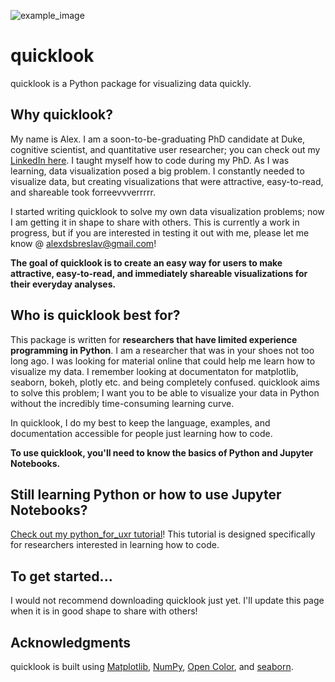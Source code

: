 ![example_image](https://github.com/alexdsbreslav/quicklook/blob/master/images/quicklook_example.png)

# quicklook
quicklook is a Python package for visualizing data quickly.

## Why quicklook?
My name is Alex. I am a soon-to-be-graduating PhD candidate at Duke, cognitive scientist, and quantitative user researcher; you can check out my [LinkedIn here](https://www.linkedin.com/in/alexanderbreslav/). I taught myself how to code during my PhD. As I was learning, data visualization posed a big problem. I constantly needed to visualize data, but creating visualizations that were attractive, easy-to-read, and shareable took forreevvverrrrr. 

I started writing quicklook to solve my own data visualization problems; now I am getting it in shape to share with others. This is currently a work in progress, but if you are interested in testing it out with me, please let me know @ alexdsbreslav@gmail.com! 

**The goal of quicklook is to create an easy way for users to make attractive, easy-to-read, and immediately shareable visualizations for their everyday analyses.** 

## Who is quicklook best for?
This package is written for **researchers that have limited experience programming in Python**. I am a researcher that was in your shoes not too long ago. I was looking for material online that could help me learn how to visualize my data. I remember looking at documentaton for matplotlib, seaborn, bokeh, plotly etc. and being completely confused. quicklook aims to solve this problem; I want you to be able to visualize your data in Python without the incredibly time-consuming learning curve.

In quicklook, I do my best to keep the language, examples, and documentation accessible for people just learning how to code.

**To use quicklook, you'll need to know the basics of Python and Jupyter Notebooks.**

## Still learning Python or how to use Jupyter Notebooks? 
[Check out my python_for_uxr tutorial](https://github.com/alexdsbreslav/python_for_uxr)! This tutorial is designed specifically for researchers interested in learning how to code.

## To get started...
I would not recommend downloading quicklook just yet. I'll update this page when it is in good shape to share with others!

## Acknowledgments
quicklook is built using [Matplotlib](https://matplotlib.org/), [NumPy](https://numpy.org/), [Open Color](https://yeun.github.io/open-color/), and [seaborn](https://seaborn.pydata.org/).

